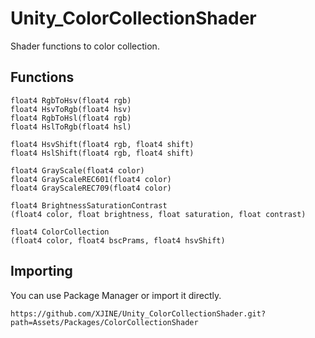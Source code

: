# Unity_ColorCollectionShader

Shader functions to color collection.

## Functions

```hlsl
float4 RgbToHsv(float4 rgb)
float4 HsvToRgb(float4 hsv)
float4 RgbToHsl(float4 rgb)
float4 HslToRgb(float4 hsl)

float4 HsvShift(float4 rgb, float4 shift)
float4 HslShift(float4 rgb, float4 shift)

float4 GrayScale(float4 color)
float4 GrayScaleREC601(float4 color)
float4 GrayScaleREC709(float4 color)

float4 BrightnessSaturationContrast
(float4 color, float brightness, float saturation, float contrast)

float4 ColorCollection
(float4 color, float4 bscPrams, float4 hsvShift)
```

## Importing

You can use Package Manager or import it directly.

```
https://github.com/XJINE/Unity_ColorCollectionShader.git?path=Assets/Packages/ColorCollectionShader
```